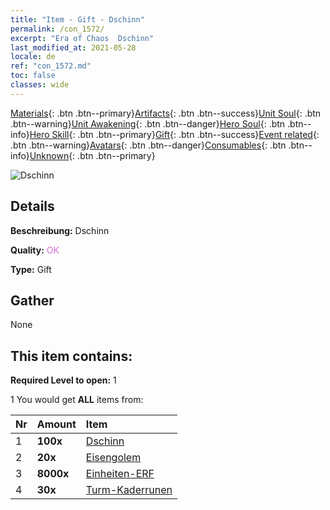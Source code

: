 ```yaml
---
title: "Item - Gift - Dschinn"
permalink: /con_1572/
excerpt: "Era of Chaos  Dschinn"
last_modified_at: 2021-05-28
locale: de
ref: "con_1572.md"
toc: false
classes: wide
---
```

 [Materials](/ItemsDE/){: .btn .btn--primary}[Artifacts](/ItemsDE/Artifacts/){: .btn .btn--success}[Unit Soul](/ItemsDE/UnitSoul/){: .btn .btn--warning}[Unit Awakening](/ItemsDE/UnitAwakening/){: .btn .btn--danger}[Hero Soul](/ItemsDE/HeroSoul/){: .btn .btn--info}[Hero Skill](/ItemsDE/HeroSkill/){: .btn .btn--primary}[Gift](/ItemsDE/Gift/){: .btn .btn--success}[Event related](/ItemsDE/Events/){: .btn .btn--warning}[Avatars](/ItemsDE/Avatars/){: .btn .btn--danger}[Consumables](/ItemsDE/Consumables/){: .btn .btn--info}[Unknown](/ItemsDE/Unknown/){: .btn .btn--primary}

 ![Dschinn](/images/t/i_907079.png)

## Details
 **Beschreibung:** Dschinn

 **Quality:** <span style="color: #DA70D6">OK</span>

 **Type:** Gift

## Gather

  None

## This item contains:

 **Required Level to open:** 1

 1 You would get **ALL** items  from:

  | Nr | Amount |     Item    |
  |:---|:-------|:------------|
  | 1 |  **100x** | [Dschinn](/ItemsDE/unt_239/) |  | 
  | 2 |  **20x** | [Eisengolem](/ItemsDE/unt_237/) |  | 
  | 3 |  **8000x** | [Einheiten-ERF](/ItemsDE/con_902/) |  | 
  | 4 |  **30x** | [Turm-Kaderrunen](/ItemsDE/con_785/) |  | 
